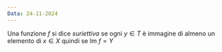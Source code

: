 ```yaml
---
Data: 24-11-2024
---
```


Una funzione $f$ si dice *suriettiva* se ogni $y \in T$ è immagine di almeno un elemento di $x\in X$ quindi se $\text{Im }f=Y$
